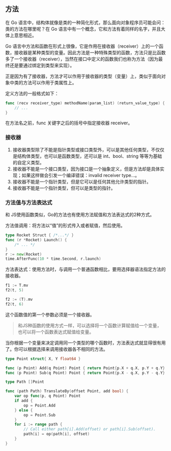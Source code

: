 ## 方法

在 Go 语言中，结构体就像是类的一种简化形式，那么面向对象程序员可能会问：类的方法在哪里呢？在 Go 语言中有一个概念，它和方法有着同样的名字，并且大体上意思相近。

Go 语言中方法和函数在形式上很像，它是作用在接收器（receiver）上的一个函数，接收器是某种类型的变量。因此方法是一种特殊类型的函数，方法只是比函数多了一个接收器（receiver），当然在接口中定义的函数我们也称为方法（因为最终还是要通过绑定到类型来实现）。

正是因为有了接收器，方法才可以作用于接收器的类型（变量）上，类似于面向对象中类的方法可以作用于类属性上。

定义方法的一般格式如下：
```go
func (recv receiver_type) methodName(param_list) (return_value_type) {
	// ...
}
```
在方法名之前，func 关键字之后的括号中指定接收器 receiver。

### 接收器
1. 接收器类型除了不能是指针类型或接口类型外，可以是其他任何类型，不仅仅是结构体类型，也可以是函数类型，还可以是 int、bool、string 等等为基础的自定义类型。
2. 接收器不能是一个接口类型，因为接口是一个抽象定义，但是方法却是具体实现；如果这样做会引发一个编译错误：invalid receiver type…。
3. 接收器不能是一个指针类型，但是它可以是任何其他允许类型的指针。
4. 接收器不能是一个指针类型，但可以是类型的指针。

### 方法值与方法表达式

和 JS使用函数类似，Go的方法也有使用方法赋值和方法表达式的2种方式。

方法值调用：将方法以“值”的形式传入或者赋值，然后使用。
```go
type Rocket Struct { /*...*/ }
func (r *Rocket) Launch() {
    /* ... */
}
r := new(Rocket)
time.AfterFunc(10 * time.Second, r.launch)
```

方法表达式：使用方法时，与调用一个普通函数相比，要用选择器语法指定方法的接收器。
```go
f1 := T.mv
f2(t, 5)

f2 := (T).mv
f2(t, 6)
```

这个函数值的第一个参数必须是一个接收器。

> 和JS种函数的使用方式一样，可以选择将一个函数计算赋值给一个变量，也可以将一个函数表达式赋值给变量。

当你根据一个变量来决定调用同一个类型的哪个函数时，方法表达式就显得很有用了。你可以根据选择来调用接收器各不相同的方法。

```go
type Point struct{ X, Y float64 }

func (p Point) Add(q Point) Point { return Point{p.X + q.X, p.Y + q.Y} }
func (p Point) Sub(q Point) Point { return Point{p.X - q.X, p.Y - q.Y} }

type Path []Point

func (path Path) TranslateBy(offset Point, add bool) {
    var op func(p, q Point) Point
    if add {
        op = Point.Add
    } else {
        op = Point.Sub
    }
    for i := range path {
        // Call either path[i].Add(offset) or path[i].Sub(offset).
        path[i] = op(path[i], offset)
    }
}
```
